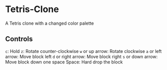 # Tetris-Clone
A Tetris clone with a changed color palette

## Controls
`c`: Hold
`z`: Rotate counter-clockwise
`w` or up arrow: Rotate clockwise
`a` or left arrow: Move block left
`d` or right arrow: Move block right
`s` or down arrow: Move block down one space
Space: Hard drop the block

